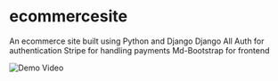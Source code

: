 # ecommercesite
An ecommerce site built using Python and Django
Django All Auth for authentication
Stripe for handling payments
Md-Bootstrap for frontend

![Demo Video](https://github.com/surajit003/ecommercesite/blob/main/Ecommerce.gif)


